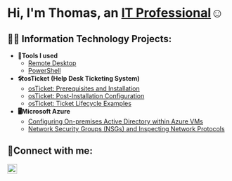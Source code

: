 <h1>Hi, I'm Thomas, an <a href="https://linkedin.com/in/thomas-saubert">IT Professional</a>☺</h1>
<h2>👨‍💻 Information Technology Projects:</h2>

- <b>🔧Tools I used</b>
  - [Remote Desktop](https://github.com/thomasjsaubert/Remote-Desktop)
  - [PowerShell](https://github.com/thomasjsaubert/PowerShell)
- <b>🛠️osTicket (Help Desk Ticketing System)</b>
  - [osTicket: Prerequisites and Installation](https://github.com/thomasjsaubert/osticket-prereqs)
  - [osTicket: Post-Installation Configuration](https://github.com/thomasjsaubert/post-install-config)
  - [osTicket: Ticket Lifecycle Examples](https://github.com/thomasjsaubert/ticket-lifecycle)
- <b>🖥️Microsoft Azure</b>
  - [Configuring On-premises Active Directory within Azure VMs](https://github.com/thomasjsaubert/configure-ad)
  - [Network Security Groups (NSGs) and Inspecting Network Protocols](https://github.com/thomasjsaubert/azure-network-protocols)


<h2>🤳Connect with me:</h2>

[<img align="left" alt="Josh | LinkedIn" width="22px" src="https://cdn.jsdelivr.net/npm/simple-icons@v3/icons/linkedin.svg" />][linkedin]

[linkedin]: https://linkedin.com/in/thomas-saubert
